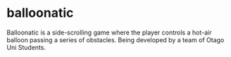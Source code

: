 balloonatic
===========

Balloonatic is a side-scrolling game where the player controls a hot-air balloon passing a series of obstacles. Being developed by a team of Otago Uni Students.
